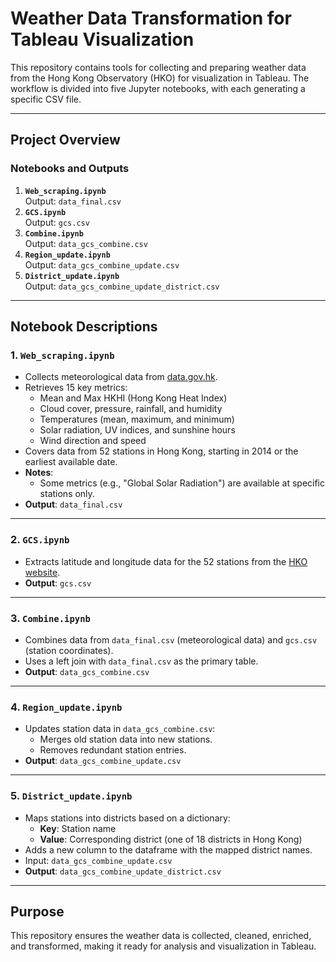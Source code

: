 # Weather Data Transformation for Tableau Visualization

This repository contains tools for collecting and preparing weather data from the Hong Kong Observatory (HKO) for visualization in Tableau. The workflow is divided into five Jupyter notebooks, with each generating a specific CSV file.

---

## Project Overview

### Notebooks and Outputs

1. **`Web_scraping.ipynb`**  
   Output: `data_final.csv`
2. **`GCS.ipynb`**  
   Output: `gcs.csv`
3. **`Combine.ipynb`**  
   Output: `data_gcs_combine.csv`
4. **`Region_update.ipynb`**  
   Output: `data_gcs_combine_update.csv`
5. **`District_update.ipynb`**  
   Output: `data_gcs_combine_update_district.csv`

---

## Notebook Descriptions

### 1. `Web_scraping.ipynb`

- Collects meteorological data from [data.gov.hk](https://data.gov.hk/).
- Retrieves 15 key metrics:
  - Mean and Max HKHI (Hong Kong Heat Index)
  - Cloud cover, pressure, rainfall, and humidity
  - Temperatures (mean, maximum, and minimum)
  - Solar radiation, UV indices, and sunshine hours
  - Wind direction and speed
- Covers data from 52 stations in Hong Kong, starting in 2014 or the earliest available date.
- **Notes**:
  - Some metrics (e.g., "Global Solar Radiation") are available at specific stations only.
- **Output**: `data_final.csv`

---

### 2. `GCS.ipynb`

- Extracts latitude and longitude data for the 52 stations from the [HKO website](https://www.hko.gov.hk/tc/cis/stn.htm).
- **Output**: `gcs.csv`

---

### 3. `Combine.ipynb`

- Combines data from `data_final.csv` (meteorological data) and `gcs.csv` (station coordinates).
- Uses a left join with `data_final.csv` as the primary table.
- **Output**: `data_gcs_combine.csv`

---

### 4. `Region_update.ipynb`

- Updates station data in `data_gcs_combine.csv`:
  - Merges old station data into new stations.
  - Removes redundant station entries.
- **Output**: `data_gcs_combine_update.csv`

---

### 5. `District_update.ipynb`

- Maps stations into districts based on a dictionary:
  - **Key**: Station name
  - **Value**: Corresponding district (one of 18 districts in Hong Kong)
- Adds a new column to the dataframe with the mapped district names.
- Input: `data_gcs_combine_update.csv`
- **Output**: `data_gcs_combine_update_district.csv`

---

## Purpose

This repository ensures the weather data is collected, cleaned, enriched, and transformed, making it ready for analysis and visualization in Tableau.
